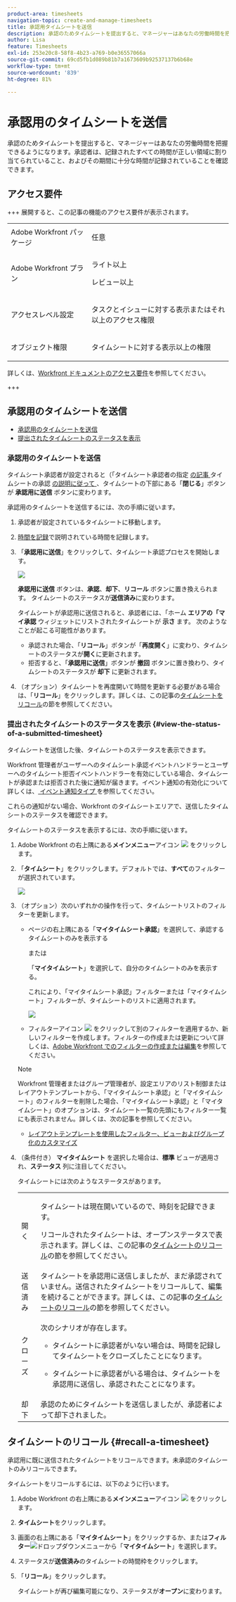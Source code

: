 ```yaml
---
product-area: timesheets
navigation-topic: create-and-manage-timesheets
title: 承認用タイムシートを送信
description: 承認のためタイムシートを提出すると、マネージャーはあなたの労働時間を把握できるようになります。承認者は、記録されたすべての時間が正しい領域に割り当てられていること、およびその期間に十分な時間が記録されていることを確認できます。
author: Lisa
feature: Timesheets
exl-id: 253e20c8-58f8-4b23-a769-b0e36557066a
source-git-commit: 69cd5fb1d089b81b7a1673609b92537137b6b68e
workflow-type: tm+mt
source-wordcount: '839'
ht-degree: 81%

---
```


# 承認用のタイムシートを送信

<!--Audited: 8/2024-->

承認のためタイムシートを提出すると、マネージャーはあなたの労働時間を把握できるようになります。承認者は、記録されたすべての時間が正しい領域に割り当てられていること、およびその期間に十分な時間が記録されていることを確認できます。

## アクセス要件

+++ 展開すると、この記事の機能のアクセス要件が表示されます。

<table style="table-layout:auto"> 
 <col> 
 <col> 
 <tbody> 
  <tr> 
   <td>Adobe Workfront パッケージ</td> 
   <td> <p>任意</p> </td> 
  </tr> 
  <tr> 
   <td>Adobe Workfront プラン</td> 
   <td> <p>ライト以上 </p>
   <p>レビュー以上 </p>
  </tr> 
  <tr> 
   <td>アクセスレベル設定</td> 
   <td> <p>タスクとイシューに対する表示またはそれ以上のアクセス権限 </p> </td> 
  </tr> 
  <tr> 
   <td>オブジェクト権限</td> 
   <td> <p>タイムシートに対する表示以上の権限</p> </td> 
  </tr> 
 </tbody> 
</table>

詳しくは、[Workfront ドキュメントのアクセス要件](/help/quicksilver/administration-and-setup/add-users/access-levels-and-object-permissions/access-level-requirements-in-documentation.md)を参照してください。

+++

## 承認用のタイムシートを送信

* [承認用のタイムシートを送信](#submit-a-timesheet-for-approval)
* [提出されたタイムシートのステータスを表示](#view-the-status-of-a-submitted-timesheet)

### 承認用のタイムシートを送信

タイムシート承認者が設定されると（「タイムシート承認者の指定 [ の記事 ](../../timesheets/create-and-manage-timesheets/timesheet-approvals.md#designating-a-timesheet-approver) タイムシートの承認 [ の説明に従って ](../../timesheets/create-and-manage-timesheets/timesheet-approvals.md)、タイムシートの下部にある「**閉じる**」ボタンが **承認用に送信** ボタンに変わります。

承認用のタイムシートを送信するには、次の手順に従います。

1. 承認者が設定されているタイムシートに移動します。
1. [時間を記録](../../timesheets/create-and-manage-timesheets/log-time.md)で説明されている時間を記録します。
1. 「**承認用に送信**」をクリックして、タイムシート承認プロセスを開始します。

   ![](assets/submit-for-approval-button-on-timesheet-nwe.png)

   **承認用に送信** ボタンは、**承認**、**却下**、**リコール** ボタンに置き換えられます。 タイムシートのステータスが&#x200B;**送信済み**&#x200B;に変わります。

   タイムシートが承認用に送信されると、承認者には、「ホーム **エリアの「マイ承認** ウィジェットにリストされたタイムシートが **示さ** ます。 次のようなことが起こる可能性があります。

   * 承認された場合、「**リコール**」ボタンが「**再度開く**」に変わり、タイムシートのステータスが&#x200B;**開く**&#x200B;に更新されます。
   * 拒否すると、「**承認用に送信**」ボタンが **撤回** ボタンに置き換わり、タイムシートのステータスが **却下** に更新されます。

1. （オプション）タイムシートを再度開いて時間を更新する必要がある場合は、「**リコール**」をクリックします。詳しくは、この記事の[タイムシートをリコール](#recall-a-timesheet)の節を参照してください。

### 提出されたタイムシートのステータスを表示 {#view-the-status-of-a-submitted-timesheet}

タイムシートを送信した後、タイムシートのステータスを表示できます。

Workfront 管理者がユーザーへのタイムシート承認イベントハンドラーとユーザーへのタイムシート拒否イベントハンドラーを有効にしている場合、タイムシートが承認または拒否された後に通知が届きます。イベント通知の有効化について詳しくは、[ イベント通知タイプ ](../../administration-and-setup/manage-workfront/emails/event-notifications-available-in-wf.md) を参照してください。

これらの通知がない場合、Workfront のタイムシートエリアで、送信したタイムシートのステータスを確認できます。

タイムシートのステータスを表示するには、次の手順に従います。

1. Adobe Workfront の右上隅にある&#x200B;**メインメニュー**&#x200B;アイコン ![](assets/main-menu-icon.png) をクリックします。
1. 「**タイムシート**」をクリックします。デフォルトでは、**すべて**&#x200B;のフィルターが選択されています。

   ![](assets/timesheet-list-one-timesheet-selected-nwe-350x70.png)

1. （オプション）次のいずれかの操作を行って、タイムシートリストのフィルターを更新します。

   * ページの右上隅にある「**マイタイムシート承認**」を選択して、承認するタイムシートのみを表示する

     または

     「**マイタイムシート**」を選択して、自分のタイムシートのみを表示する。

     これにより、「マイタイムシート承認」フィルターまたは「マイタイムシート」フィルターが、タイムシートのリストに適用されます。

     ![](assets/my-timesheet-approvals-my-timesheets-pills-on-timesheets-list-nwe-350x58.png)

   * フィルターアイコン ![](assets/filter-nwepng.png) をクリックして別のフィルターを適用するか、新しいフィルターを作成します。フィルターの作成または更新について詳しくは、[Adobe Workfront でのフィルターの作成または編集](../../reports-and-dashboards/reports/reporting-elements/create-filters.md)を参照してください。

   >[!NOTE]
   >
   >Workfront 管理者またはグループ管理者が、設定エリアのリスト制御またはレイアウトテンプレートから、「マイタイムシート承認」と「マイタイムシート」のフィルターを削除した場合、「マイタイムシート承認」と「マイタイムシート」のオプションは、タイムシート一覧の先頭にもフィルター一覧にも表示されません。詳しくは、次の記事を参照してください。
   >
   >   
   >   
   >   * [レイアウトテンプレートを使用したフィルター、ビューおよびグループ化のカスタマイズ](../../administration-and-setup/customize-workfront/use-layout-templates/customize-fvg-list-controls-layout-template.md)
   >   
   >

1. （条件付き） **マイタイムシート** を選択した場合は、**標準** ビューが適用され、**ステータス** 列に注目してください。

   タイムシートには次のようなステータスがあります。

   <table style="table-layout:auto"> 
    <col> 
    <col> 
    <tbody> 
     <tr> 
      <td role="rowheader">開く</td> 
      <td> <p>タイムシートは現在開いているので、時刻を記録できます。 </p> <p>リコールされたタイムシートは、オープンステータスで表示されます。詳しくは、この記事の<a href="#recall-a-timesheet" class="MCXref xref">タイムシートのリコール</a>の節を参照してください。 </p> </td> 
     </tr> 
     <tr> 
      <td role="rowheader">送信済み</td> 
      <td>タイムシートを承認用に送信しましたが、まだ承認されていません。送信されたタイムシートをリコールして、編集を続けることができます。詳しくは、この記事の<a href="#recall-a-timesheet" class="MCXref xref">タイムシートのリコール</a>の節を参照してください。 </td> 
     </tr> 
     <tr> 
      <td role="rowheader">クローズ</td> 
      <td> <p>次のシナリオが存在します。</p> 
       <ul> 
        <li> <p>タイムシートに承認者がいない場合は、時間を記録してタイムシートをクローズしたことになります。</p> </li> 
        <li> <p>タイムシートに承認者がいる場合は、タイムシートを承認用に送信し、承認されたことになります。</p> </li> 
       </ul> </td> 
     </tr> 
     <tr> 
      <td role="rowheader">却下</td> 
      <td>承認のためにタイムシートを送信しましたが、承認者によって却下されました。</td> 
     </tr> 
    </tbody> 
   </table>

## タイムシートのリコール {#recall-a-timesheet}

承認用に既に送信されたタイムシートをリコールできます。未承認のタイムシートのみリコールできます。

タイムシートをリコールするには、以下のように行います。

1. Adobe Workfront の右上隅にある&#x200B;**メインメニュー**&#x200B;アイコン ![](assets/main-menu-icon.png) をクリックします。

1. **タイムシート**&#x200B;をクリックします。
1. 画面の右上隅にある「**マイタイムシート**」をクリックするか、または&#x200B;**フィルター**![](assets/filter-nwepng.png)ドロップダウンメニューから「**マイタイムシート**」を選択します。
1. ステータスが&#x200B;**送信済み**&#x200B;のタイムシートの時間枠をクリックします。
1. 「**リコール**」をクリックします。

   タイムシートが再び編集可能になり、ステータスが&#x200B;**オープン**&#x200B;に変わります。

